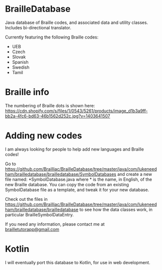 # BrailleDatabase
Java database of Braille codes, and associated data and utility classes.
Includes bi-directional translator.

Currently featuring the following Braille codes:
- UEB
- Czech
- Slovak
- Spanish
- Swedish
- Tamil

# Braille info

The numbering of Braille dots is shown here:
https://cdn.shopify.com/s/files/1/0543/5261/products/image_d1b3a9ff-bb2a-4fc6-bd63-46b1562d252c.jpg?v=1403641507

# Adding new codes

I am always looking for people to help add new languages and Braille codes!

Go to https://github.com/Brailliac/BrailleDatabase/tree/master/java/com/lukeneedham/brailledatabase/brailledatabase/SymbolDatabases and create a new file named: \*SymbolDatabase.java where * is the name, in English, of the new Braille database. You can  copy the code from an existing SymbolDatabase file as a template, and tweak it for your new database.

Check out the files in https://github.com/Brailliac/BrailleDatabase/tree/master/java/com/lukeneedham/brailledatabase/brailledatabase to see how the data classes work, in particular BrailleSymbolDataEntry.

If you need any information, please contact me at brailletutorapp@gmail.com

# Kotlin

I will eventually port this database to Kotlin, for use in web development.
